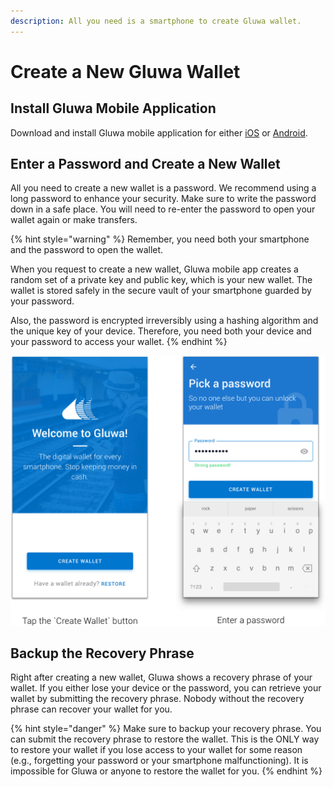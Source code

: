 ```yaml
---
description: All you need is a smartphone to create Gluwa wallet.
---
```


# Create a New Gluwa Wallet

## Install Gluwa Mobile Application

Download and install Gluwa mobile application for either [iOS](https://itunes.apple.com/us/app/gluwa/id1021292326) or [Android](https://play.google.com/store/apps/details?id=com.gluwa.android).

## Enter a Password and Create a New Wallet

All you need to create a new wallet is a password. We recommend using a long password to enhance your security. Make sure to write the password down in a safe place. You will need to re-enter the password to open your wallet again or make transfers.

{% hint style="warning" %}
Remember, you need both your smartphone and the password to open the wallet.

When you request to create a new wallet, Gluwa mobile app creates a random set of a private key and public key, which is your new wallet. The wallet is stored safely in the secure vault of your smartphone guarded by your password.

Also, the password is encrypted irreversibly using a hashing algorithm and the unique key of your device. Therefore, you need both your device and your password to access your wallet.
{% endhint %}

![](../../.gitbook/assets/create%20%281%29.png)

##  Backup the Recovery Phrase

Right after creating a new wallet, Gluwa shows a recovery phrase of your wallet. If you either lose your device or the password, you can retrieve your wallet by submitting the recovery phrase. Nobody without the recovery phrase can recover your wallet for you.

{% hint style="danger" %}
Make sure to backup your recovery phrase. You can submit the recovery phrase to restore the wallet. This is the ONLY way to restore your wallet if you lose access to your wallet for some reason \(e.g., forgetting your password or your smartphone malfunctioning\). It is impossible for Gluwa or anyone to restore the wallet for you.
{% endhint %}



